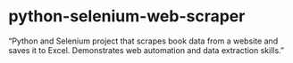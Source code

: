 # python-selenium-web-scraper
“Python and Selenium project that scrapes book data from a website and saves it to Excel. Demonstrates web automation and data extraction skills.”
